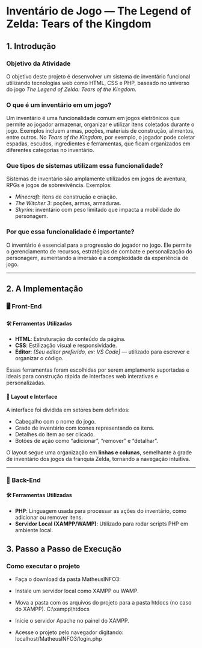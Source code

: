 # Inventário de Jogo — The Legend of Zelda: Tears of the Kingdom

## 1. Introdução

### Objetivo da Atividade

O objetivo deste projeto é desenvolver um sistema de inventário funcional utilizando tecnologias web como HTML, CSS e PHP, baseado no universo do jogo *The Legend of Zelda: Tears of the Kingdom*.

### O que é um inventário em um jogo?

Um inventário é uma funcionalidade comum em jogos eletrônicos que permite ao jogador armazenar, organizar e utilizar itens coletados durante o jogo. Exemplos incluem armas, poções, materiais de construção, alimentos, entre outros. No *Tears of the Kingdom*, por exemplo, o jogador pode coletar espadas, escudos, ingredientes e ferramentas, que ficam organizados em diferentes categorias no inventário.

### Que tipos de sistemas utilizam essa funcionalidade?

Sistemas de inventário são amplamente utilizados em jogos de aventura, RPGs e jogos de sobrevivência. Exemplos:

- *Minecraft*: itens de construção e criação.
- *The Witcher 3*: poções, armas, armaduras.
- *Skyrim*: inventário com peso limitado que impacta a mobilidade do personagem.

### Por que essa funcionalidade é importante?

O inventário é essencial para a progressão do jogador no jogo. Ele permite o gerenciamento de recursos, estratégias de combate e personalização do personagem, aumentando a imersão e a complexidade da experiência de jogo.

---

## 2. A Implementação

### 🖥️ Front-End

#### 🛠️ Ferramentas Utilizadas

- **HTML**: Estruturação do conteúdo da página.
- **CSS**: Estilização visual e responsividade.
- **Editor**: *[Seu editor preferido, ex: VS Code]* — utilizado para escrever e organizar o código.

Essas ferramentas foram escolhidas por serem amplamente suportadas e ideais para construção rápida de interfaces web interativas e personalizadas.

#### 🧩 Layout e Interface

A interface foi dividida em setores bem definidos:

- Cabeçalho com o nome do jogo.
- Grade de inventário com ícones representando os itens.
- Detalhes do item ao ser clicado.
- Botões de ação como “adicionar”, “remover” e “detalhar”.

O layout segue uma organização em **linhas e colunas**, semelhante à grade de inventário dos jogos da franquia Zelda, tornando a navegação intuitiva.

---

### 🧠 Back-End

#### 🛠️ Ferramentas Utilizadas

- **PHP**: Linguagem usada para processar as ações do inventário, como adicionar ou remover itens.
- **Servidor Local (XAMPP/WAMP)**: Utilizado para rodar scripts PHP em ambiente local.

## 3. Passo a Passo de Execução
### Como executar o projeto
- Faça o download da pasta MatheusINFO3:

- Instale um servidor local como XAMPP ou WAMP.

- Mova a pasta com os arquivos do projeto para a pasta htdocs (no caso do XAMPP).
  C:\xampp\htdocs
  
- Inicie o servidor Apache no painel do XAMPP.

- Acesse o projeto pelo navegador digitando:
  localhost/MatheusINFO3/login.php
